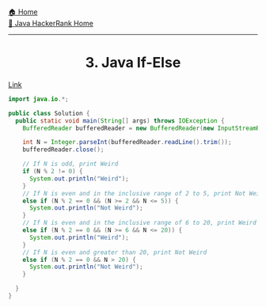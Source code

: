[🏠 Home](../../../../README.md) <br/>
[🍵 Java HackerRank Home](../Java-HackerRank.md)

<hr/>

<h1 style="text-align: center">3. Java If-Else</h1>

[Link](https://www.hackerrank.com/challenges/java-if-else/problem)

```java
import java.io.*;

public class Solution {
  public static void main(String[] args) throws IOException {
    BufferedReader bufferedReader = new BufferedReader(new InputStreamReader(System.in));

    int N = Integer.parseInt(bufferedReader.readLine().trim());
    bufferedReader.close();

    // If N is odd, print Weird
    if (N % 2 != 0) {
      System.out.println("Weird");
    }
    // If N is even and in the inclusive range of 2 to 5, print Not Weird
    else if (N % 2 == 0 && (N >= 2 && N <= 5)) {
      System.out.println("Not Weird");
    }
    // If N is even and in the inclusive range of 6 to 20, print Weird
    else if (N % 2 == 0 && (N >= 6 && N <= 20)) {
      System.out.println("Weird");
    }
    // If N is even and greater than 20, print Not Weird
    else if (N % 2 == 0 && N > 20) {
      System.out.println("Not Weird");
    }

  }
}
```